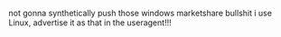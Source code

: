 not gonna synthetically push those windows marketshare bullshit
i use Linux, advertise it as that in the useragent!!!
